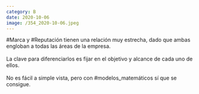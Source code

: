 ```yaml
--- 
category: B 
date: 2020-10-06 
image: /354_2020-10-06.jpeg 
--- 
```


#Marca y #Reputación tienen una relación muy estrecha, dado que ambas engloban a todas las áreas de la empresa.<br><br>La clave para diferenciarlos es fijar en el objetivo y alcance de cada uno de ellos.<br><br>No es fácil a simple vista, pero con #modelos_matemáticos sí que se consigue.